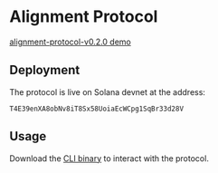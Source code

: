 # Alignment Protocol

[alignment-protocol-v0.2.0 demo](https://youtu.be/OyWF09a4V9A)

## Deployment

The protocol is live on Solana devnet at the address:

```
T4E39enXA8obNv8iT8Sx58UoiaEcWCpg1SqBr33d28V
```

## Usage

Download the [CLI binary](https://github.com/alignment-protocol/cli/releases/tag/v0.2.0) to interact with the protocol.
